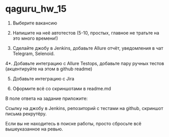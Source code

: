 # qaguru_hw_15

1. Выберите вакансию 

2. Напишите на неё автотестов (5-10, простых, главное не тратьте на это много времени!)

3. Сделайте джобу в Jenkins, добавьте Allure отчёт, уведомления в чат Telegram, Selenoid.

4*. Добавьте интеграцию с Allure Testops, добавьте пару ручных тестов (акцентируйте на этом в github readme)

5. Добавьте интеграцию с Jira

6. Оформите всё со скриншотами в readme.md



В поле ответа на задание приложите:

Ссылку на джобу в Jenkins, репозиторий с тестами на github, скриншот письма рекрутёру.

Если вы не находитесь в поиске работы, просто сбросьте всё вышеуказанное на ревью. 
